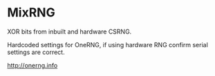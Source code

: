 # MixRNG

XOR bits from inbuilt and hardware CSRNG.

Hardcoded settings for OneRNG, if using hardware RNG confirm serial settings are correct.

http://onerng.info


